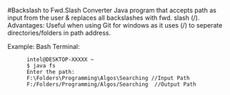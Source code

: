 #Backslash to Fwd.Slash Converter 
Java program that accepts path as input from the user & replaces all backslashes with fwd. slash (/).<br>
Advantages: Useful when using Git for windows as it uses (/) to seperate directories/folders in path address.<br>

Example: Bash Terminal:

          intel@DESKTOP-XXXXX ~ 
          $ java fs 
          Enter the path: 
          F:\Folders\Programming\Algos\Searching //Input Path 
          F:/Folders/Programming/Algos/Searching  //Output Path 
          
